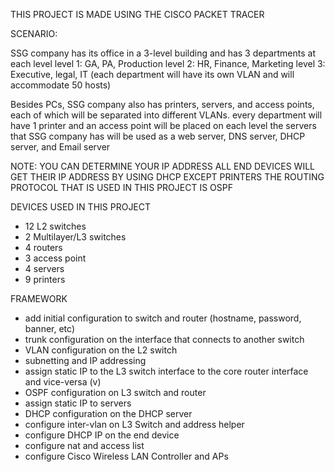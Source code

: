 THIS PROJECT IS MADE USING THE CISCO PACKET TRACER

SCENARIO:

SSG company has its office in a 3-level building and has 3 departments at each level level 1: GA, PA, Production level 2: HR, Finance, Marketing level 3: Executive, legal, IT (each department will have its own VLAN and will accommodate 50 hosts)

Besides PCs, SSG company also has printers, servers, and access points, each of which will be separated into different VLANs. every department will have 1 printer and an access point will be placed on each level the servers that SSG company has will be used as a web server, DNS server, DHCP server, and Email server

NOTE: 
YOU CAN DETERMINE YOUR IP ADDRESS 
ALL END DEVICES WILL GET THEIR IP ADDRESS BY USING DHCP EXCEPT PRINTERS
THE ROUTING PROTOCOL THAT IS USED IN THIS PROJECT IS OSPF

DEVICES USED IN THIS PROJECT
- 12 L2 switches
- 2 Multilayer/L3 switches
- 4 routers
- 3 access point
- 4 servers
- 9 printers

FRAMEWORK
- add initial configuration to switch and router (hostname, password, banner, etc)
- trunk configuration on the interface that connects to another switch
- VLAN configuration on the L2 switch
- subnetting and IP addressing
- assign static IP to the L3 switch interface to the core router interface and vice-versa (v)
- OSPF configuration on L3 switch and router
- assign static IP to servers
- DHCP configuration on the DHCP server
- configure inter-vlan on L3 Switch and address helper
- configure DHCP IP on the end device
- configure nat and access list
- configure Cisco Wireless LAN Controller and APs
